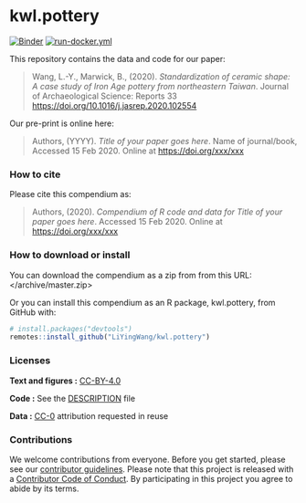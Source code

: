 
<!-- README.md is generated from README.Rmd. Please edit that file -->

# kwl.pottery

[![Binder](https://mybinder.org/badge_logo.svg)](https://mybinder.org/v2/gh/LiYingWang/kwl.pottery/master?urlpath=rstudio) [![run-docker.yml](https://github.com/LiYingWang/kwl.pottery/workflows/.github/workflows/run-docker.yml/badge.svg)](https://github.com/LiYingWang/kwl.pottery/actions)


This repository contains the data and code for our paper:

> Wang, L.-Y., Marwick, B., (2020). *Standardization of ceramic shape: A case study of Iron Age pottery from northeastern Taiwan*. Journal of Archaeological Science: Reports 33
> <https://doi.org/10.1016/j.jasrep.2020.102554>

Our pre-print is online here:

> Authors, (YYYY). *Title of your paper goes here*. Name of
> journal/book, Accessed 15 Feb 2020. Online at
> <https://doi.org/xxx/xxx>

### How to cite

Please cite this compendium as:

> Authors, (2020). *Compendium of R code and data for Title of your
> paper goes here*. Accessed 15 Feb 2020. Online at
> <https://doi.org/xxx/xxx>

### How to download or install

You can download the compendium as a zip from from this URL:
</archive/master.zip>

Or you can install this compendium as an R package, kwl.pottery, from
GitHub with:

``` r
# install.packages("devtools")
remotes::install_github("LiYingWang/kwl.pottery")
```

### Licenses

**Text and figures :**
[CC-BY-4.0](http://creativecommons.org/licenses/by/4.0/)

**Code :** See the [DESCRIPTION](DESCRIPTION) file

**Data :** [CC-0](http://creativecommons.org/publicdomain/zero/1.0/)
attribution requested in reuse

### Contributions

We welcome contributions from everyone. Before you get started, please
see our [contributor guidelines](CONTRIBUTING.md). Please note that this
project is released with a [Contributor Code of Conduct](CONDUCT.md). By
participating in this project you agree to abide by its terms.
